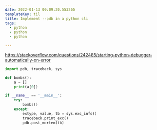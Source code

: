 ```yaml
---
date: 2022-01-13 00:09:20.553265
templateKey: til
title: Implement --pdb in a python cli
tags:
  - python
  - python
  - python

---
```


https://stackoverflow.com/questions/242485/starting-python-debugger-automatically-on-error

``` python
import pdb, traceback, sys

def bombs():
    a = []
    print(a[0])

if __name__ == '__main__':
    try:
        bombs()
    except:
        extype, value, tb = sys.exc_info()
        traceback.print_exc()
        pdb.post_mortem(tb)
```
